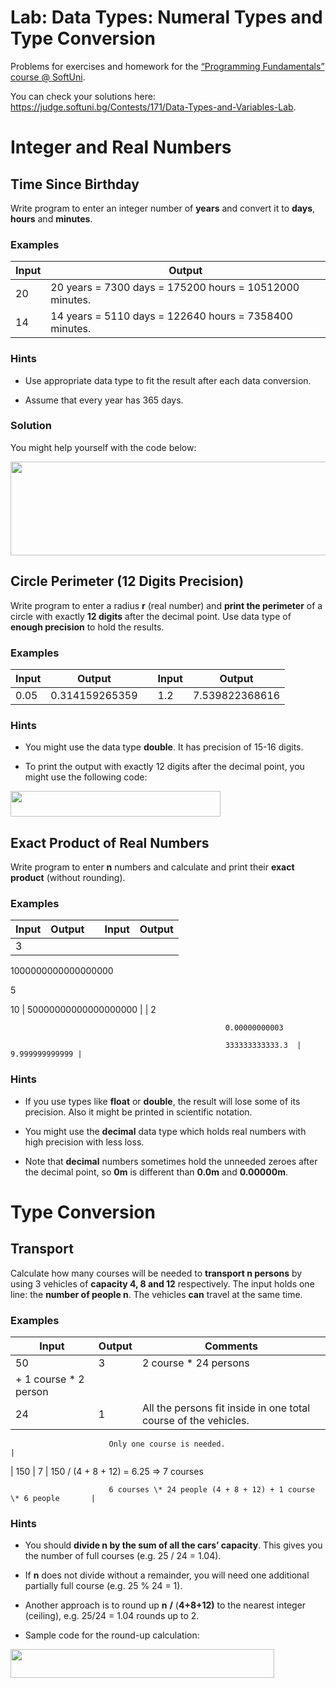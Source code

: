 
Lab: Data Types: Numeral Types and Type Conversion
==================================================

Problems for exercises and homework for the [“Programming Fundamentals”
course @ SoftUni](https://softuni.bg/courses/programming-fundamentals).

You can check your solutions here:
<https://judge.softuni.bg/Contests/171/Data-Types-and-Variables-Lab>.

Integer and Real Numbers
========================

Time Since Birthday
-------------------

Write program to enter an integer number of **years** and convert it to
**days**, **hours** and **minutes**.

### Examples

| **Input** | **Output**                                              |
|-----------|---------------------------------------------------------|
| 20        | 20 years = 7300 days = 175200 hours = 10512000 minutes. |
| 14        | 14 years = 5110 days = 122640 hours = 7358400 minutes.  |

### Hints

-   Use appropriate data type to fit the result after each
    data conversion.

-   Assume that every year has 365 days.

### Solution

You might help yourself with the code below:

<img src="media/image1.png" width="514" height="150" />

Circle Perimeter (12 Digits Precision)
--------------------------------------

Write program to enter a radius **r** (real number) and **print the
perimeter** of a circle with exactly **12 digits** after the decimal
point. Use data type of **enough precision** to hold the results.

### Examples

| **Input** | **Output**     |     | **Input** | **Output**     |
|-----------|----------------|-----|-----------|----------------|
| 0.05      | 0.314159265359 |     | 1.2       | 7.539822368616 |

### Hints

-   You might use the data type **double**. It has precision of
    15-16 digits.

-   To print the output with exactly 12 digits after the decimal point,
    you might use the following code:

<img src="media/image2.png" width="336" height="41" />

Exact Product of Real Numbers
-----------------------------

Write program to enter **n** numbers and calculate and print their
**exact product** (without rounding).

### Examples

| **Input**           | **Output**           |     | **Input**      | **Output**     |
|---------------------|----------------------|-----|----------------|----------------|
| 3                   
                      
 1000000000000000000  
                      
 5                    
                      
 10                   | 50000000000000000000 |     | 2              
                                                                    
                                                    0.00000000003   
                                                                    
                                                    333333333333.3  | 9.999999999999 |

### Hints

-   If you use types like **float** or **double**, the result will lose
    some of its precision. Also it might be printed in
    scientific notation.

-   You might use the **decimal** data type which holds real numbers
    with high precision with less loss.

-   Note that **decimal** numbers sometimes hold the unneeded zeroes
    after the decimal point, so **0m** is different than **0.0m** and
    **0.00000m**.

Type Conversion
===============

Transport
---------

Calculate how many courses will be needed to **transport n persons** by
using 3 vehicles of **capacity 4, 8 and 12** respectively. The input
holds one line: the **number of people n**. The vehicles **can** travel
at the same time.

### Examples

| **Input** | **Output** | **Comments**                                                    |
|-----------|------------|-----------------------------------------------------------------|
| 50        | 3          | 2 course \* 24 persons                                          
                          + 1 course \* 2 person                                           |
| 24        | 1          | All the persons fit inside in one total course of the vehicles. 
                                                                                           
                          Only one course is needed.                                       |
| 150       | 7          | 150 / (4 + 8 + 12) = 6.25 =&gt; 7 courses                       
                                                                                           
                          6 courses \* 24 people (4 + 8 + 12) + 1 course \* 6 people       |

### Hints

-   You should **divide n by the sum of all the cars’ capacity**. This
    gives you the number of full courses (e.g. 25 / 24 = 1.04).

-   If **n** does not divide without a remainder, you will need one
    additional partially full course (e.g. 25 % 24 = 1).

-   Another approach is to round up **n** **/** (**4+8+12)** to the
    nearest integer (ceiling), e.g. 25/24 = 1.04 rounds up to 2.

-   Sample code for the round-up calculation:

<img src="media/image3.png" width="422" height="46" />
